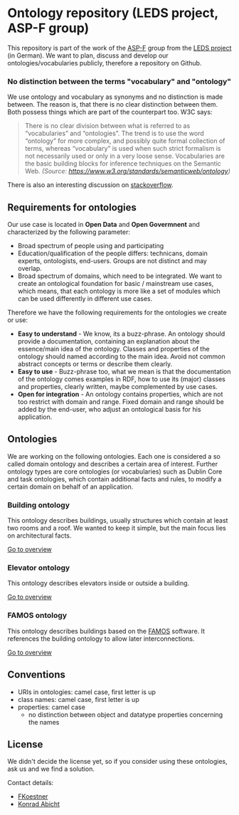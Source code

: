 # Ontology repository (LEDS project, ASP-F group)

This repository is part of the work of the [ASP-F](http://www.leds-projekt.de/de/arbeitspakete.html#asp-f---vernetzte-e-government-dienste) group from the [LEDS project](http://www.leds-projekt.de/) (in German). We want to plan, discuss and develop our ontologies/vocabularies publicly, therefore a repository on Github.

### No distinction between the terms "vocabulary" and "ontology"

We use ontology and vocabulary as synonyms and no distinction is made between. The reason is, that there is no clear distinction between them. Both possess things which are part of the counterpart too. W3C says:

> There is no clear division between what is referred to as “vocabularies” and “ontologies”. The trend is to use the word “ontology” for more complex, and possibly quite formal collection of terms, whereas “vocabulary” is used when such strict formalism is not necessarily used or only in a very loose sense. Vocabularies are the basic building blocks for inference techniques on the Semantic Web. *(Source: https://www.w3.org/standards/semanticweb/ontology)*

There is also an interesting discussion on [stackoverflow](http://stackoverflow.com/questions/20200270/ontology-vs-vocabulary).

## Requirements for ontologies

Our use case is located in **Open Data** and **Open Govermnent** and characterized by the following parameter:
* Broad spectrum of people using and participating
* Education/qualification of the people differs: technicans, domain experts, ontologists, end-users. Groups are not distinct and may overlap.
* Broad spectrum of domains, which need to be integrated. We want to create an ontological foundation for basic / mainstream use cases, which means, that each ontology is more like a set of modules which can be used differently in different use cases.

Therefore we have the following requirements for the ontologies we create or use:
* **Easy to understand** - We know, its a buzz-phrase. An ontology should provide a documentation, containing an explanation about the essence/main idea of the ontology. Classes and properties of the ontology should named according to the main idea. Avoid not common abstract concepts or terms or describe them clearly.
* **Easy to use** - Buzz-phrase too, what we mean is that the documentation of the ontology comes examples in RDF, how to use its (major) classes and properties, clearly written, maybe complemented by use cases.
* **Open for integration** - An ontology contains properties, which are not too restrict with domain and range. Fixed domain and range should be added by the end-user, who adjust an ontological basis for his application.

## Ontologies

We are working on the following ontologies. Each one is considered a so called domain ontology and describes a certain area of interest. Further ontology types are core ontologies (or vocabularies) such as Dublin Core and task ontologies, which contain additional facts and rules, to modify a certain domain on behalf of an application.

### Building ontology

This ontology describes buildings, usually structures which contain at least two rooms and a roof. We wanted to keep it simple, but the main focus lies on architectural facts.

[Go to overview](https://github.com/AKSW/leds-asp-f-ontologies/tree/master/ontologies/building)

### Elevator ontology

This ontology describes elevators inside or outside a building.

[Go to overview](https://github.com/AKSW/leds-asp-f-ontologies/tree/master/ontologies/elevator)

### FAMOS ontology

This ontology describes buildings based on the [FAMOS](http://www.kesslersolutions.de/cafm-loesung/cafm-software-famos.html) software. It references the building ontology to allow later interconnections.

[Go to overview](https://github.com/AKSW/leds-asp-f-ontologies/tree/master/ontologies/famos)

## Conventions

* URIs in ontologies: camel case, first letter is up
* class names: camel case, first letter is up
* properties: camel case
  * no distinction between object and datatype properties concerning the names

## License

We didn't decide the license yet, so if you consider using these ontologies, ask us and we find a solution.

Contact details:
* [FKoestner](https://github.com/fkoestner)
* [Konrad Abicht](http://aksw.org/KonradAbicht.html)

